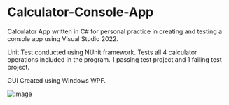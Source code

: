 # Calculator-Console-App

Calculator App written in C# for personal practice in creating and testing a console app using Visual Studio 2022.

Unit Test conducted using NUnit framework. Tests all 4 calculator operations included in the program. 1 passing test project and 1 failing test project.

GUI Created using Windows WPF.

![image](https://user-images.githubusercontent.com/49356114/230799129-67f4137f-0090-4505-972a-572a736c368b.png)

